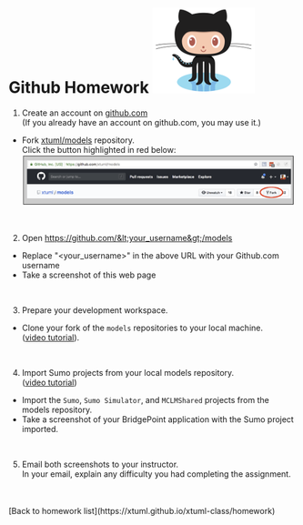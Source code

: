 # Github Homework  ![Octocat](../img/Octocat.png)  

1) Create an account on [github.com](https://github.com)  
(If you already have an account on github.com, you may use it.)  
  * Fork [xtuml/models](https://github.com/xtuml/models) repository.  
    Click the button highlighted in red below:  
    ![fork button](../img/fork_button.png)  

<br/>

2) Open https://github.com/&lt;your_username&gt;/models
  * Replace "&lt;your_username&gt;" in the above URL with your Github.com username
  * Take a screenshot of this web page

<br/>

3) Prepare your development workspace.
  * Clone your fork of the `models` repositories to your local machine.  
   ([video tutorial](https://youtu.be/jkMbvtbbCLA)).

<br/>

4) Import Sumo projects from your local models repository.  
   ([video tutorial](https://youtu.be/a0AD57W-jOk))  
  * Import the `Sumo`, `Sumo Simulator`, and `MCLMShared` projects from the models repository.
  * Take a screenshot of your BridgePoint application with the Sumo project imported.

<br/>

5) Email both screenshots to your instructor.  
In your email, explain any difficulty you had completing the assignment.

<br/>
<br/>
[Back to homework list](https://xtuml.github.io/xtuml-class/homework)  
